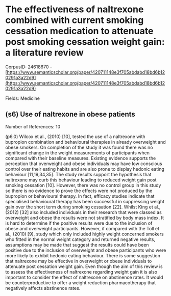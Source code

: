 # The effectiveness of naltrexone combined with current smoking cessation medication to attenuate post smoking cessation weight gain: a literature review

CorpusID: 24618670 - [https://www.semanticscholar.org/paper/420711148e3f705abdabd18bd6b120291a3a22d9](https://www.semanticscholar.org/paper/420711148e3f705abdabd18bd6b120291a3a22d9)

Fields: Medicine

## (s6) Use of naltrexone in obese patients
Number of References: 10

(p6.0) Wilcox et al., (2010) [10], tested the use of a naltrexone with bupropion combination and behavioural therapies in already overweight and obese smokers. On completion of the study it was found there was no significant change in the weight measurements of participants when compared with their baseline measures. Existing evidence supports the perception that overweight and obese individuals may have low conscious control over their eating habits and are also prone to display hedonic eating behaviour [11,19,34,35]. The study results support the hypothesis that naltrexone may curb this behaviour leading to reduced weight gain post smoking cessation [10]. However, there was no control group in this study so there is no evidence to prove the effects were not produced by the bupropion or behavioural therapy. In fact, efficacy studies indicate that specialised behavioural therapy has been successful in suppressing weight gain over the short term during smoking cessation [22]. Whilst King et al., (2012) [32] also included individuals in their research that were classed as overweight and obese the results were not stratified by body mass index. It is hard to determine if the positive results were due to the inclusion of obese and overweight participants. However, if compared with the Toll et al., (2010) [9], study which only included highly weight concerned smokers who fitted in the normal weight category and returned negative results, assumptions may be made that suggest the results could have been positive due to the inclusion of overweight and obese participants who were more likely to exhibit hedonic eating behaviour. There is some suggestion that naltrexone may be effective in overweight or obese individuals to attenuate post cessation weight gain. Even though the aim of this review is to assess the effectiveness of naltrexone regarding weight gain it is also important to consider the effect of naltrexone on abstinence rates. It would be counterproductive to offer a weight reduction pharmacotherapy that negatively affects abstinence rates.
